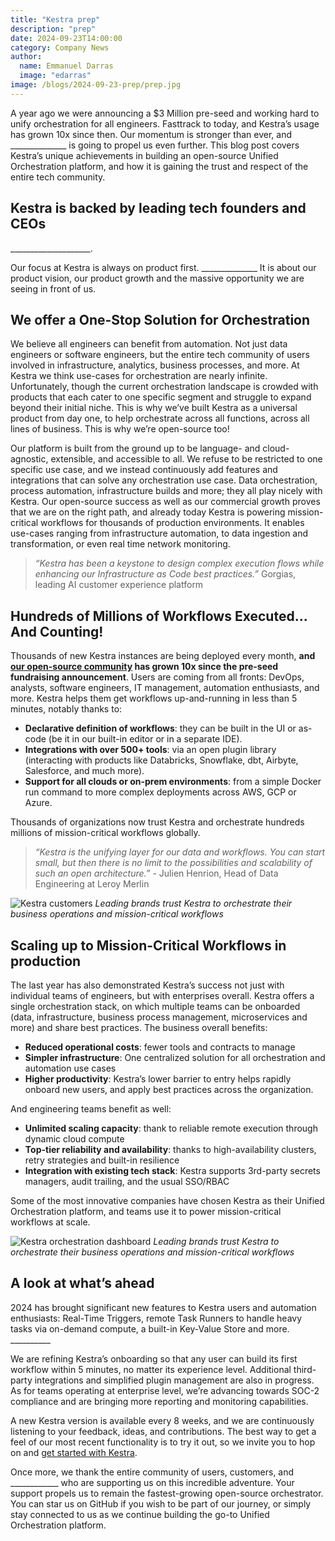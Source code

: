 ```yaml
---
title: "Kestra prep"
description: "prep"
date: 2024-09-23T14:00:00
category: Company News
author:
  name: Emmanuel Darras
  image: "edarras"
image: /blogs/2024-09-23-prep/prep.jpg
---
```


A year ago we were announcing a $3 Million pre-seed and working hard to unify orchestration for all engineers. Fasttrack to today, and Kestra’s usage has grown 10x since then. Our momentum is stronger than ever, and ______________ is going to propel us even further. This blog post covers Kestra’s unique achievements in building an open-source Unified Orchestration platform, and how it is gaining the trust and respect of the entire tech community.


## Kestra is backed by leading tech founders and CEOs

____________________.


Our focus at Kestra is always on product first. ______________ It is about our product vision, our product growth and the massive opportunity we are seeing in front of us.


## We offer a One-Stop Solution for Orchestration


We believe all engineers can benefit from automation. Not just data engineers or software engineers, but the entire tech community of users involved in infrastructure, analytics, business processes, and more. At Kestra we think use-cases for orchestration are nearly infinite. Unfortunately, though the current orchestration landscape is crowded with products that each cater to one specific segment and struggle to expand beyond their initial niche. This is why we’ve built Kestra as a universal product from day one, to help orchestrate across all functions, across all lines of business. This is why we’re open-source too!

Our platform is built from the ground up to be language- and cloud-agnostic, extensible, and accessible to all. We refuse to be restricted to one specific use case, and we instead continuously add features and integrations that can solve any orchestration use case. Data orchestration, process automation, infrastructure builds and more; they all play nicely with Kestra. Our open-source success as well as our commercial growth proves that we are on the right path, and already today Kestra is powering mission-critical workflows for thousands of production environments. It enables use-cases ranging from infrastructure automation, to data ingestion and transformation, or even real time network monitoring.

> _“Kestra has been a keystone to design complex execution flows while enhancing our Infrastructure as Code best practices.”_ Gorgias, leading AI customer experience platform


## Hundreds of Millions of Workflows Executed... And Counting!

Thousands of new Kestra instances are being deployed every month, **and [our open-source community](https://github.com/kestra-io/kestra) has grown 10x since the pre-seed fundraising announcement**. Users are coming from all fronts: DevOps, analysts, software engineers, IT management, automation enthusiasts, and more. Kestra helps them get workflows up-and-running in less than 5 minutes, notably thanks to:

- **Declarative definition of workflows**: they can be built in the UI or as-code (be it in our built-in editor or in a separate IDE).
- **Integrations with over 500+ tools**: via an open plugin library (interacting with products like Databricks, Snowflake, dbt, Airbyte, Salesforce, and much more).
- **Support for all clouds or on-prem environments**: from a simple Docker run command to more complex deployments across AWS, GCP or Azure.

Thousands of organizations now trust Kestra and orchestrate hundreds millions of mission-critical workflows globally.

> _“Kestra is the unifying layer for our data and workflows. You can start small, but then there is no limit to the possibilities and scalability of such an open architecture.”_ - Julien Henrion, Head of Data Engineering at Leroy Merlin

![Kestra customers](/blogs/2024-09-23-prep/kestra_customers.png)
_Leading brands trust Kestra to orchestrate their business operations and mission-critical workflows_


## Scaling up to Mission-Critical Workflows in production

The last year has also demonstrated Kestra’s success not just with individual teams of engineers, but with enterprises overall. Kestra offers a single orchestration stack, on which multiple teams can be onboarded (data, infrastructure, business process management, microservices and more) and share best practices. The business overall benefits:
- **Reduced operational costs**: fewer tools and contracts to manage
- **Simpler infrastructure**: One centralized solution for all orchestration and automation use cases
- **Higher productivity**: Kestra’s lower barrier to entry helps rapidly onboard new users, and apply best practices across the organization.

And engineering teams benefit as well:
- **Unlimited scaling capacity**: thank to reliable remote execution through dynamic cloud compute
- **Top-tier reliability and availability**: thanks to high-availability clusters, retry strategies and built-in resilience
- **Integration with existing tech stack**: Kestra supports 3rd-party secrets managers, audit trailing, and the usual SSO/RBAC

Some of the most innovative companies have chosen Kestra as their Unified Orchestration platform, and teams use it to power mission-critical workflows at scale.

![Kestra orchestration dashboard](/blogs/2024-09-23-prep/kestra_dashboard.png)
_Leading brands trust Kestra to orchestrate their business operations and mission-critical workflows_


## A look at what’s ahead
2024 has brought significant new features to Kestra users and automation enthusiasts: Real-Time Triggers, remote Task Runners to handle heavy tasks via on-demand compute, a built-in Key-Value Store and more. __________

We are refining Kestra’s onboarding so that any user can build its first workflow within 5 minutes, no matter its experience level. Additional third-party integrations and simplified plugin management are also in progress. As for teams operating at enterprise level, we’re advancing towards SOC-2 compliance and are bringing more reporting and monitoring capabilities.

A new Kestra version is available every 8 weeks, and we are continuously listening to your feedback, ideas, and contributions. The best way to get a feel of our most recent functionality is to try it out, so we invite you to hop on and [get started with Kestra](https://kestra.io/docs/getting-started/quickstart#start-kestra).

Once more, we thank the entire community of users, customers, and ____________ who are supporting us on this incredible adventure. Your support propels us to remain the fastest-growing open-source orchestrator. You can star us on GitHub if you wish to be part of our journey, or simply stay connected to us as we continue building the go-to Unified Orchestration platform.

